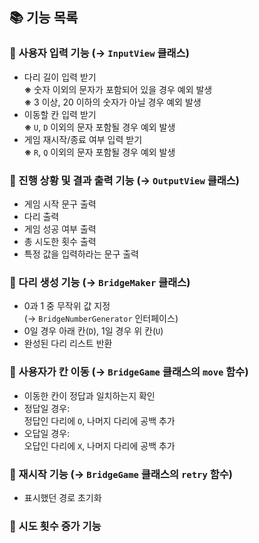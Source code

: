 
## 📚 기능 목록

### 🔹 사용자 입력 기능 (→ `InputView` 클래스)
* 다리 길이 입력 받기 <br>
  **※** 숫자 이외의 문자가 포함되어 있을 경우 예외 발생 <br>
  **※** 3 이상, 20 이하의 숫자가 아닐 경우 예외 발생
* 이동할 칸 입력 받기 <br>
  **※** `U`, `D` 이외의 문자 포함될 경우 예외 발생 
* 게임 재시작/종료 여부 입력 받기 <br>
  **※** `R`, `Q` 이외의 문자 포함될 경우 예외 발생

### 🔹 진행 상황 및 결과 출력 기능 (→ `OutputView` 클래스)
* 게임 시작 문구 출력
* 다리 출력
* 게임 성공 여부 출력
* 총 시도한 횟수 출력
* 특정 값을 입력하라는 문구 출력

### 🔹 다리 생성 기능 (→ `BridgeMaker` 클래스)
* 0과 1 중 무작위 값 지정 <br>
  (→ `BridgeNumberGenerator` 인터페이스)
* 0일 경우 아래 칸(`D`), 1일 경우 위 칸(`U`)
* 완성된 다리 리스트 반환 <br>

### 🔹 사용자가 칸 이동 (→ `BridgeGame` 클래스의 `move` 함수)
* 이동한 칸이 정답과 일치하는지 확인
* 정답일 경우: <br>
  정답인 다리에 `O`, 나머지 다리에 공백 추가
* 오답일 경우: <br>
  오답인 다리에 `X`, 나머지 다리에 공백 추가

### 🔹 재시작 기능 (→ `BridgeGame` 클래스의 `retry` 함수)
* 표시했던 경로 초기화

### 🔹 시도 횟수 증가 기능